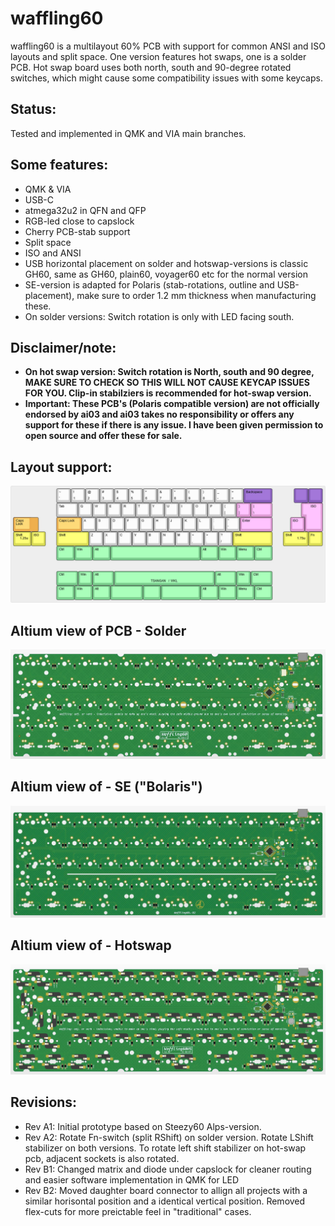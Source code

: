 # waffling60

waffling60 is a multilayout 60% PCB with support for common ANSI and ISO layouts and split space. One version features hot swaps, one is a solder PCB. Hot swap board uses both north, south and 90-degree rotated switches, which might cause some compatibility issues with some keycaps.

## Status:
Tested and implemented in QMK and VIA main branches.

## Some features:
- QMK & VIA
- USB-C
- atmega32u2 in QFN and QFP
- RGB-led close to capslock
- Cherry PCB-stab support
- Split space
- ISO and ANSI
- USB horizontal placement on solder and hotswap-versions is classic GH60, same as GH60, plain60, voyager60 etc for the normal version
- SE-version is adapted for Polaris (stab-rotations, outline and USB-placement), make sure to order 1.2 mm thickness when manufacturing these. 
- On solder versions: Switch rotation is only with LED facing south.

## **Disclaimer/note:**
- **On hot swap version: Switch rotation is North, south and 90 degree, MAKE SURE TO CHECK SO THIS WILL NOT CAUSE KEYCAP ISSUES FOR YOU. Clip-in stabilziers is recommended for hot-swap version.**
- **Important: These PCB's (Polaris compatible version) are not officially endorsed by ai03 and ai03 takes no responsibility or offers any support for these if there is any issue. I have been given permission to open source and offer these for sale.**

## Layout support: 
![alt text](./readme-images/layout_support.jpg "Layout support")

## Altium view of PCB - Solder
![alt text](./readme-images/waffling60-MX_Rev_B2.jpg "PCB View - Rev A")

## Altium view of - SE ("Bolaris")
![alt text](./readme-images/waffling60-SE_Rev_B2.jpg "PCB View - Rev A")

## Altium view of - Hotswap
![alt text](./readme-images/waffling60-MXHS_Rev_B2.jpg "PCB View - Rev A")

## Revisions:
- Rev A1: Initial prototype based on Steezy60 Alps-version.
- Rev A2: Rotate Fn-switch (split RShift) on solder version. Rotate LShift stabilizer on both versions. To rotate left shift stabilizer on hot-swap pcb, adjacent sockets is also rotated.
- Rev B1: Changed matrix and diode under capslock for cleaner routing and easier software implementation in QMK for LED
- Rev B2: Moved daughter board connector to allign all projects with a similar horisontal position and a identical vertical position. Removed flex-cuts for more preictable feel in "traditional" cases.
